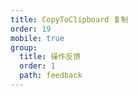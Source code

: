 ```yaml
---
title: CopyToClipboard 复制
order: 19
mobile: true
group:
  title: 操作反馈
  order: 1
  path: feedback
---
```


<code src="../demo/CopyToClipboard.jsx"></code>
<API src="../src/CopyToClipboard.tsx"></API>
